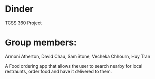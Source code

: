 # Dinder
TCSS 360 Project
# Group members:
Armoni Atherton, David Chau, Sam Stone, Vecheka Chhourn, Huy Tran

A Food ordering app that allows the user to search nearby for local
restraunts, order food and have it delivered to them.

